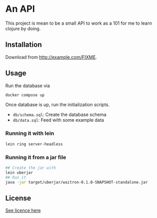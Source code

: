 # An API

This project is mean to be a small API to work as a 101 for me to learn clojure by doing.

## Installation

Download from http://example.com/FIXME.

## Usage

Run the database via

```bash 
docker compose up
```

Once database is up, run the initialization scripts.

- `db/schema.sql`: Create the database schema 
- `db/data.sql`: Feed with some example data

### Running it with lein

```bash
lein ring server-headless
```

### Running it from a jar file

```bash
## Create the jar with
lein uberjar
## Run it
java -jar target/uberjar/waitron-0.1.0-SNAPSHOT-standalone.jar
```

## License

[See licence here](LICENSE)
